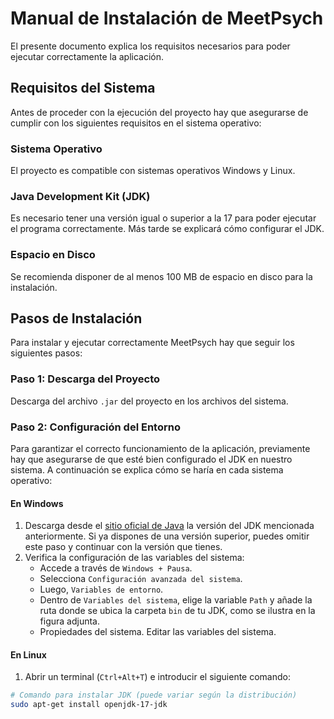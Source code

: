 # Manual de Instalación de MeetPsych

El presente documento explica los requisitos necesarios para poder ejecutar correctamente la aplicación.

## Requisitos del Sistema

Antes de proceder con la ejecución del proyecto hay que asegurarse de cumplir con los siguientes requisitos en el sistema operativo:

### Sistema Operativo

El proyecto es compatible con sistemas operativos Windows y Linux.

### Java Development Kit (JDK)

Es necesario tener una versión igual o superior a la 17 para poder ejecutar el programa correctamente. Más tarde se explicará cómo configurar el JDK.

### Espacio en Disco

Se recomienda disponer de al menos 100 MB de espacio en disco para la instalación.

## Pasos de Instalación

Para instalar y ejecutar correctamente MeetPsych hay que seguir los siguientes pasos:

### Paso 1: Descarga del Proyecto

Descarga del archivo `.jar` del proyecto en los archivos del sistema.

### Paso 2: Configuración del Entorno

Para garantizar el correcto funcionamiento de la aplicación, previamente hay que asegurarse de que esté bien configurado el JDK en nuestro sistema. A continuación se explica cómo se haría en cada sistema operativo:

#### En Windows

1. Descarga desde el [sitio oficial de Java](https://www.oracle.com/java/technologies/javase-jdk17-downloads.html) la versión del JDK mencionada anteriormente. Si ya dispones de una versión superior, puedes omitir este paso y continuar con la versión que tienes.
2. Verifica la configuración de las variables del sistema:
    - Accede a través de `Windows + Pausa`.
    - Selecciona `Configuración avanzada del sistema`.
    - Luego, `Variables de entorno`.
    - Dentro de `Variables del sistema`, elige la variable `Path` y añade la ruta donde se ubica la carpeta `bin` de tu JDK, como se ilustra en la figura adjunta.
    - Propiedades del sistema. Editar las variables del sistema.

#### En Linux

1. Abrir un terminal (`Ctrl+Alt+T`) e introducir el siguiente comando:

```sh
# Comando para instalar JDK (puede variar según la distribución)
sudo apt-get install openjdk-17-jdk
